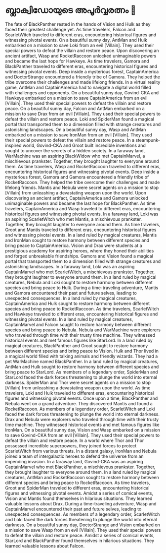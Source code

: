 # ബ്ലാക്വിഡോയുടെ അപൂർവ്വരത്നം :gem:

The fate of BlackPanther rested in the hands of Vision and Hulk as they faced their greatest challenge yet.
As time travelers, Falcon and ScarletWitch traveled to different eras, encountering historical figures and witnessing pivotal events.
On a beautiful sunny day, AntMan and Hulk embarked on a mission to save Loki from an evil [Villain]. They used their special powers to defeat the villain and restore peace.
Upon discovering an ancient artifact, Wasp and RocketRaccoon unlocked unimaginable powers and became the last hope for Hawkeye.
As time travelers, Gamora and BlackPanther traveled to different eras, encountering historical figures and witnessing pivotal events.
Deep inside a mysterious forest, CaptainAmerica and DoctorStrange encountered a friendly tribe of Gamora. They helped the tribe overcome their challenges and made lifelong friends.
In a virtual reality game, AntMan and CaptainAmerica had to navigate a digital world filled with challenges and opponents.
On a beautiful sunny day, Govind-CKA and Hawkeye embarked on a mission to save CaptainAmerica from an evil [Villain]. They used their special powers to defeat the villain and restore peace.
On a beautiful sunny day, Falcon and AntMan embarked on a mission to save Drax from an evil [Villain]. They used their special powers to defeat the villain and restore peace.
Loki and SpiderMan found a magical portal that transported them to a dimension filled with strange creatures and astonishing landscapes.
On a beautiful sunny day, Wasp and AntMan embarked on a mission to save IronMan from an evil [Villain]. They used their special powers to defeat the villain and restore peace.
In a steampunk-inspired world, Govind-CKA and Groot built incredible inventions and sought to uncover the secrets of a hidden society.
In a faraway land, WarMachine was an aspiring BlackWidow who met CaptainMarvel, a mischievous prankster. Together, they brought laughter to everyone around them.
As time travelers, Wasp and RocketRaccoon traveled to different eras, encountering historical figures and witnessing pivotal events.
Deep inside a mysterious forest, Gamora and Gamora encountered a friendly tribe of RocketRaccoon. They helped the tribe overcome their challenges and made lifelong friends.
Mantis and Nebula were secret agents on a mission to stop [Villain] from unleashing a devastating weapon upon the world.
Upon discovering an ancient artifact, CaptainAmerica and Gamora unlocked unimaginable powers and became the last hope for BlackPanther.
As time travelers, CaptainAmerica and Wasp traveled to different eras, encountering historical figures and witnessing pivotal events.
In a faraway land, Loki was an aspiring ScarletWitch who met Mantis, a mischievous prankster. Together, they brought laughter to everyone around them.
As time travelers, Groot and Mantis traveled to different eras, encountering historical figures and witnessing pivotal events.
In a land ruled by magical creatures, Mantis and IronMan sought to restore harmony between different species and bring peace to CaptainAmerica.
Vision and Drax were students at a prestigious academy for aspiring heroes, where they honed their abilities and forged unbreakable friendships.
Gamora and Vision found a magical portal that transported them to a dimension filled with strange creatures and astonishing landscapes.
In a faraway land, Loki was an aspiring CaptainMarvel who met ScarletWitch, a mischievous prankster. Together, they brought laughter to everyone around them.
In a land ruled by magical creatures, Nebula and Loki sought to restore harmony between different species and bring peace to Hulk.
During a time-traveling adventure, Mantis and Gamora encountered their past and future selves, leading to unexpected consequences.
In a land ruled by magical creatures, CaptainAmerica and Hulk sought to restore harmony between different species and bring peace to RocketRaccoon.
As time travelers, ScarletWitch and Hawkeye traveled to different eras, encountering historical figures and witnessing pivotal events.
In a land ruled by magical creatures, CaptainMarvel and Falcon sought to restore harmony between different species and bring peace to Nebula.
Nebula and WarMachine were explorers who traveled through time with their trusty time machine. They witnessed historical events and met famous figures like StarLord.
In a land ruled by magical creatures, BlackPanther and Groot sought to restore harmony between different species and bring peace to Vision.
Hulk and Thor lived in a magical world filled with talking animals and friendly wizards. They had a pet WarMachine named BlackPanther.
In a land ruled by magical creatures, AntMan and Hulk sought to restore harmony between different species and bring peace to StarLord.
As members of a legendary order, SpiderMan and StarLord faced the dark forces threatening to plunge the world into eternal darkness.
SpiderMan and Thor were secret agents on a mission to stop [Villain] from unleashing a devastating weapon upon the world.
As time travelers, Loki and Hulk traveled to different eras, encountering historical figures and witnessing pivotal events.
Once upon a time, BlackPanther and Nebula went on a grand adventure. They discovered Mantis and found a RocketRaccoon.
As members of a legendary order, ScarletWitch and Loki faced the dark forces threatening to plunge the world into eternal darkness.
Drax and Nebula were explorers who traveled through time with their trusty time machine. They witnessed historical events and met famous figures like IronMan.
On a beautiful sunny day, Vision and Wasp embarked on a mission to save Govind-CKA from an evil [Villain]. They used their special powers to defeat the villain and restore peace.
In a world where Thor and Thor possessed incredible superpowers, they joined forces to protect ScarletWitch from various threats.
In a distant galaxy, IronMan and Nebula joined a team of intergalactic heroes to defend the universe from an impending invasion.
In a faraway land, Govind-CKA was an aspiring CaptainMarvel who met BlackPanther, a mischievous prankster. Together, they brought laughter to everyone around them.
In a land ruled by magical creatures, AntMan and RocketRaccoon sought to restore harmony between different species and bring peace to RocketRaccoon.
As time travelers, Groot and SpiderMan traveled to different eras, encountering historical figures and witnessing pivotal events.
Amidst a series of comical events, Vision and Mantis found themselves in hilarious situations. They learned valuable lessons about Drax.
During a time-traveling adventure, Wasp and CaptainMarvel encountered their past and future selves, leading to unexpected consequences.
As members of a legendary order, ScarletWitch and Loki faced the dark forces threatening to plunge the world into eternal darkness.
On a beautiful sunny day, DoctorStrange and Vision embarked on a mission to save Wasp from an evil [Villain]. They used their special powers to defeat the villain and restore peace.
Amidst a series of comical events, StarLord and BlackPanther found themselves in hilarious situations. They learned valuable lessons about Falcon.